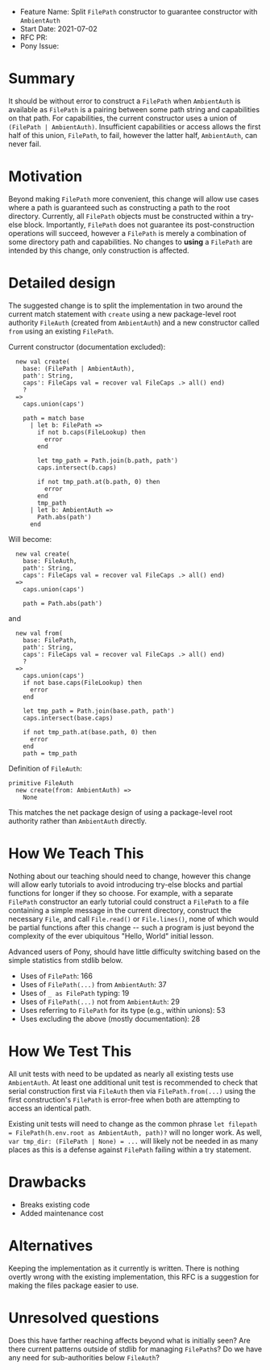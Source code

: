 - Feature Name: Split `FilePath` constructor to guarantee constructor with `AmbientAuth`
- Start Date: 2021-07-02
- RFC PR:
- Pony Issue:

# Summary

It should be without error to construct a `FilePath` when `AmbientAuth` is available as `FilePath` is a pairing between some path string and capabilities on that path. For capabilities, the current constructor uses a union of `(FilePath | AmbientAuth)`. Insufficient capabilities or access allows the first half of this union, `FilePath`, to fail, however the latter half, `AmbientAuth`, can never fail.

# Motivation

Beyond making `FilePath` more convenient, this change will allow use cases where a path is guaranteed such as constructing a path to the root directory. Currently, all `FilePath` objects must be constructed within a try-else block. Importantly, `FilePath` does not guarantee its post-construction operations will succeed, however a `FilePath` is merely a combination of some directory path and capabilities. No changes to __using__ a `FilePath` are intended by this change, only construction is affected.

# Detailed design

The suggested change is to split the implementation in two around the current match statement with `create` using a new package-level root authority `FileAuth` (created from `AmbientAuth`) and a new constructor called `from` using an existing `FilePath`.

Current constructor (documentation excluded):

```pony
  new val create(
    base: (FilePath | AmbientAuth),
    path': String,
    caps': FileCaps val = recover val FileCaps .> all() end)
    ?
  =>
    caps.union(caps')

    path = match base
      | let b: FilePath =>
        if not b.caps(FileLookup) then
          error
        end

        let tmp_path = Path.join(b.path, path')
        caps.intersect(b.caps)

        if not tmp_path.at(b.path, 0) then
          error
        end
        tmp_path
      | let b: AmbientAuth =>
        Path.abs(path')
      end
```

Will become:

```pony
  new val create(
    base: FileAuth,
    path': String,
    caps': FileCaps val = recover val FileCaps .> all() end)
  =>
    caps.union(caps')

    path = Path.abs(path')
```

and

```pony
  new val from(
    base: FilePath,
    path': String,
    caps': FileCaps val = recover val FileCaps .> all() end)
    ?
  =>
    caps.union(caps')
    if not base.caps(FileLookup) then
      error
    end

    let tmp_path = Path.join(base.path, path')
    caps.intersect(base.caps)

    if not tmp_path.at(base.path, 0) then
      error
    end
    path = tmp_path
```

Definition of `FileAuth`:

```pony
primitive FileAuth
  new create(from: AmbientAuth) =>
    None
```

This matches the net package design of using a package-level root authority rather than `AmbientAuth` directly.

# How We Teach This

Nothing about our teaching should need to change, however this change will allow early tutorials to avoid introducing try-else blocks and partial functions for longer if they so choose. For example, with a separate `FilePath` constructor an early tutorial could construct a `FilePath` to a file containing a simple message in the current directory, construct the necessary `File`, and call `File.read()` or `File.lines()`, none of which would be partial functions after this change -- such a program is just beyond the complexity of the ever ubiquitous "Hello, World" initial lesson.

Advanced users of Pony, should have little difficulty switching based on the simple statistics from stdlib below.

- Uses of `FilePath`: 166
- Uses of `FilePath(...)` from `AmbientAuth`: 37
- Uses of `_ as FilePath` typing: 19
- Uses of `FilePath(...)` not from `AmbientAuth`: 29
- Uses referring to `FilePath` for its type (e.g., within unions): 53
- Uses excluding the above (mostly documentation): 28

# How We Test This

All unit tests with need to be updated as nearly all existing tests use `AmbientAuth`. At least one additional unit test is recommended to check that serial construction first via `FileAuth` then via `FilePath.from(...)` using the first construction's `FilePath` is error-free when both are attempting to access an identical path.

Existing unit tests will need to change as the common phrase `let filepath = FilePath(h.env.root as AmbientAuth, path)?` will no longer work. As well, `var tmp_dir: (FilePath | None) = ...` will likely not be needed in as many places as this is a defense against `FilePath` failing within a try statement.

# Drawbacks

- Breaks existing code
- Added maintenance cost

# Alternatives

Keeping the implementation as it currently is written. There is nothing overtly wrong with the existing implementation, this RFC is a suggestion for making the files package easier to use.

# Unresolved questions

Does this have farther reaching affects beyond what is initially seen? Are there current patterns outside of stdlib for managing `FilePath`s? Do we have any need for sub-authorities below `FileAuth`?
